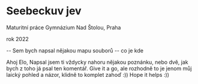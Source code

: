 # Seebeckuv jev
Maturitní práce 
Gymnázium Nad Štolou, Praha

rok 2022

-- Sem bych napsal nějakou mapu souborů -- co je kde

Ahoj Elo,
Napsal jsem ti vždycky nahoru nějakou poznánku, nebo dvě, jak bych z toho já psal ten komentář.
Give it a go, ale rozhodně to je jenom můj laický pohled a názor, klidně to komplet zahoď :))
Hope it helps :))